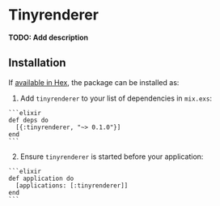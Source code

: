 # Tinyrenderer

**TODO: Add description**

## Installation

If [available in Hex](https://hex.pm/docs/publish), the package can be installed as:

  1. Add `tinyrenderer` to your list of dependencies in `mix.exs`:

    ```elixir
    def deps do
      [{:tinyrenderer, "~> 0.1.0"}]
    end
    ```

  2. Ensure `tinyrenderer` is started before your application:

    ```elixir
    def application do
      [applications: [:tinyrenderer]]
    end
    ```

